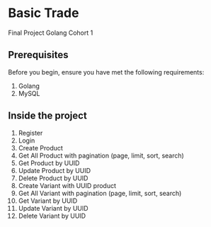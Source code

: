 # Basic Trade

Final Project Golang Cohort 1

## Prerequisites

Before you begin, ensure you have met the following requirements:

1. Golang
2. MySQL

## Inside the project

1. Register
2. Login
3. Create Product
4. Get All Product with pagination (page, limit, sort, search)
5. Get Product by UUID
6. Update Product by UUID
7. Delete Product by UUID
8. Create Variant with UUID product
9. Get All Variant with pagination (page, limit, sort, search)
10. Get Variant by UUID
11. Update Variant by UUID
12. Delete Variant by UUID
